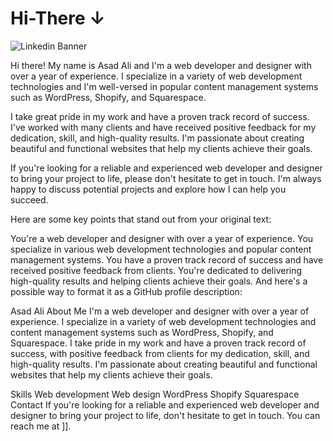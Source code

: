 ﻿# Hi-There ↓
![Linkedin Banner](https://user-images.githubusercontent.com/110517543/218270089-677d2a10-11ee-41f7-8f6f-33e5554b0cf4.png)



Hi there! My name is Asad Ali and I'm a web developer and designer with over a year of experience. I specialize in a variety of web development technologies and I'm well-versed in popular content management systems such as WordPress, Shopify, and Squarespace.

I take great pride in my work and have a proven track record of success. I've worked with many clients and have received positive feedback for my dedication, skill, and high-quality results. I'm passionate about creating beautiful and functional websites that help my clients achieve their goals.

If you're looking for a reliable and experienced web developer and designer to bring your project to life, please don't hesitate to get in touch. I'm always happy to discuss potential projects and explore how I can help you succeed.

Here are some key points that stand out from your original text:

You're a web developer and designer with over a year of experience.
You specialize in various web development technologies and popular content management systems.
You have a proven track record of success and have received positive feedback from clients.
You're dedicated to delivering high-quality results and helping clients achieve their goals.
And here's a possible way to format it as a GitHub profile description:

Asad Ali
About Me
I'm a web developer and designer with over a year of experience. I specialize in a variety of web development technologies and content management systems such as WordPress, Shopify, and Squarespace. I take pride in my work and have a proven track record of success, with positive feedback from clients for my dedication, skill, and high-quality results. I'm passionate about creating beautiful and functional websites that help my clients achieve their goals.

Skills
Web development
Web design
WordPress
Shopify
Squarespace
Contact
If you're looking for a reliable and experienced web developer and designer to bring your project to life, don't hesitate to get in touch. You can reach me at ][](https://zaap.bio/asadalizia)].
